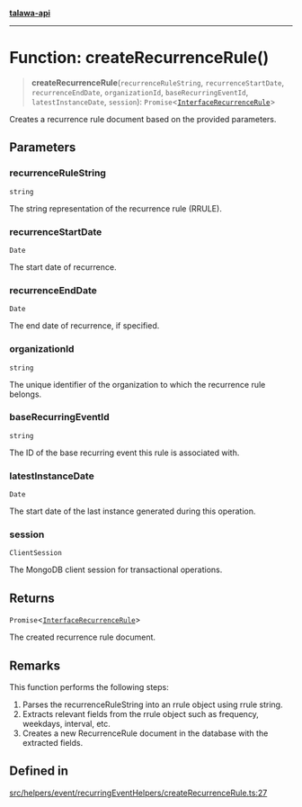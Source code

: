 [**talawa-api**](../../../../../README.md)

***

# Function: createRecurrenceRule()

> **createRecurrenceRule**(`recurrenceRuleString`, `recurrenceStartDate`, `recurrenceEndDate`, `organizationId`, `baseRecurringEventId`, `latestInstanceDate`, `session`): `Promise`\<[`InterfaceRecurrenceRule`](../../../../../models/RecurrenceRule/interfaces/InterfaceRecurrenceRule.md)\>

Creates a recurrence rule document based on the provided parameters.

## Parameters

### recurrenceRuleString

`string`

The string representation of the recurrence rule (RRULE).

### recurrenceStartDate

`Date`

The start date of recurrence.

### recurrenceEndDate

`Date`

The end date of recurrence, if specified.

### organizationId

`string`

The unique identifier of the organization to which the recurrence rule belongs.

### baseRecurringEventId

`string`

The ID of the base recurring event this rule is associated with.

### latestInstanceDate

`Date`

The start date of the last instance generated during this operation.

### session

`ClientSession`

The MongoDB client session for transactional operations.

## Returns

`Promise`\<[`InterfaceRecurrenceRule`](../../../../../models/RecurrenceRule/interfaces/InterfaceRecurrenceRule.md)\>

The created recurrence rule document.

## Remarks

This function performs the following steps:
1. Parses the recurrenceRuleString into an rrule object using rrule string.
2. Extracts relevant fields from the rrule object such as frequency, weekdays, interval, etc.
3. Creates a new RecurrenceRule document in the database with the extracted fields.

## Defined in

[src/helpers/event/recurringEventHelpers/createRecurrenceRule.ts:27](https://github.com/Suyash878/talawa-api/blob/f376d03c37e9acd046e7cc983947432c95f74442/src/helpers/event/recurringEventHelpers/createRecurrenceRule.ts#L27)
